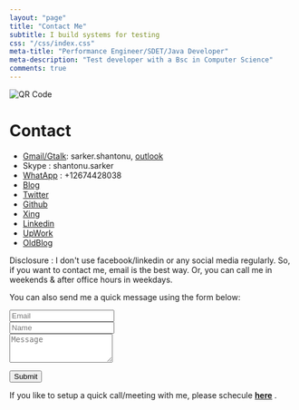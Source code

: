 ```yaml
---
layout: "page"
title: "Contact Me"
subtitle: I build systems for testing
css: "/css/index.css"
meta-title: "Performance Engineer/SDET/Java Developer"
meta-description: "Test developer with a Bsc in Computer Science"
comments: true
---
```


![QR Code](../img/QR.PNG)
# Contact 
- [Gmail/Gtalk](mailto:sarker.shantonu@gmail.com): sarker.shantonu, [outlook](mailto:sarker.shantonu@live.com)
- Skype : shantonu.sarker
- [WhatApp](https://we.me/+12674428038) : +12674428038
- [Blog](http://shantonu.com/)
- [Twitter](https://twitter.com/sarkershantonu)
- [Github](https://github.com/sarkershantonu)
- [Xing](https://www.xing.com/profile/Shantonu_Sarker)
- [Linkedin](https://www.linkedin.com/in/shantonusarker/)
- [UpWork](https://www.upwork.com/freelancers/~01497d9402c6e641ad)
- [OldBlog](https://shantonusarker.blogspot.com/)

Disclosure : I don't use facebook/linkedin or any social media regularly. So, if you want to contact me, email is the best way. Or, you can call me in weekends & after office hours in weekdays.  
<form action="https://formspree.io/mqkylzkq" method="POST" class="form" id="contact-form">
        <p>You can also send me a quick message using the form below:</p>
        <div class="row">
            <div class="col-xs-6">
                <input type="email" name="_replyto" class="form-control input-lg" placeholder="Email" title="Email">
            </div>
            <div class="col-xs-6">
                <input type="text" name="name" class="form-control input-lg" placeholder="Name" title="Name">
            </div>
        </div>
        <input type="hidden" name="_subject" value="New message[shantonu.com]">
        <textarea type="text" name="content" class="form-control input-lg" placeholder="Message" title="Message" required="required" rows="3"></textarea>
        <input type="text" name="_gotcha" style="display:none">
        <input type="hidden" name="_next" value="?message=Your message was sent successfully, thanks!" />

   <button type="submit" class="btn btn-lg btn-primary">Submit</button>
</form>

<p>If you like to setup a quick call/meeting with me, please schecule <a href="https://calendly.com/shantonu"><strong>here</strong></a> . </p>
<div class="calendly-inline-widget" data-url="https://calendly.com/shantonu/15min" style="min-width:320px;height:630px;"></div>
<script type="text/javascript" src="https://assets.calendly.com/assets/external/widget.js"></script>
   
